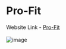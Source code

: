 # Pro-Fit
Website Link - <a href="https://gh4abhi.github.io/Pro-Fit/">Pro-Fit</a>
<Br><br>
![image](https://user-images.githubusercontent.com/63967165/209459892-884ebca9-582b-4013-a027-030ccf935367.png)
